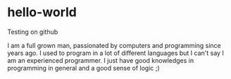 # hello-world
Testing on github

I am a full grown man, passionated by computers and programming since years ago.
I used to program in a lot of different languages but I can't say I am an experienced programmer.
I just have good knowledges in programming in general and a good sense of logic ;)
